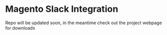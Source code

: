 # Magento Slack Integration

Repo will be updated soon, in the meantime check out the project webpage for downloads
